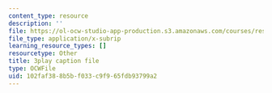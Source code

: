 ```yaml
---
content_type: resource
description: ''
file: https://ol-ocw-studio-app-production.s3.amazonaws.com/courses/res-18-009-learn-differential-equations-up-close-with-gilbert-strang-and-cleve-moler-fall-2015/102faf388b5bf033c9f965fdb93799a2_nGKeHq_kRQA.srt
file_type: application/x-subrip
learning_resource_types: []
resourcetype: Other
title: 3play caption file
type: OCWFile
uid: 102faf38-8b5b-f033-c9f9-65fdb93799a2
---
```

